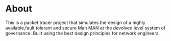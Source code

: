 # About
This is a packet tracer project that simulates the design of a highly available,fault tolerant and secure Man MAN at the devolved level system of governance.
Built using the best design principles for network engineers.
